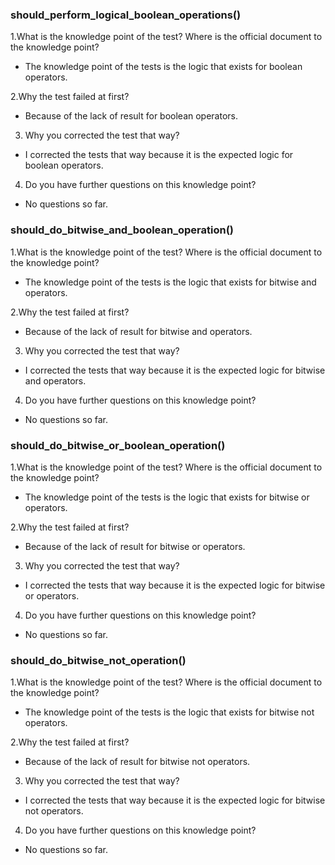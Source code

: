 ### should_perform_logical_boolean_operations()
1.What is the knowledge point of the test? Where is the official document to the knowledge point?
* The knowledge point of the tests is the logic that exists for boolean operators.

2.Why the test failed at first?
* Because of the lack of result for boolean operators.

3. Why you corrected the test that way?
* I corrected the tests that way because it is the expected logic for boolean operators.

4. Do you have further questions on this knowledge point?
* No questions so far.


### should_do_bitwise_and_boolean_operation()
1.What is the knowledge point of the test? Where is the official document to the knowledge point?
* The knowledge point of the tests is the logic that exists for bitwise and operators.

2.Why the test failed at first?
* Because of the lack of result for bitwise and operators.

3. Why you corrected the test that way?
* I corrected the tests that way because it is the expected logic for bitwise and operators.

4. Do you have further questions on this knowledge point?
* No questions so far.


### should_do_bitwise_or_boolean_operation()
1.What is the knowledge point of the test? Where is the official document to the knowledge point?
* The knowledge point of the tests is the logic that exists for bitwise or operators.

2.Why the test failed at first?
* Because of the lack of result for bitwise or operators.

3. Why you corrected the test that way?
* I corrected the tests that way because it is the expected logic for bitwise or operators.

4. Do you have further questions on this knowledge point?
* No questions so far.


### should_do_bitwise_not_operation()
1.What is the knowledge point of the test? Where is the official document to the knowledge point?
* The knowledge point of the tests is the logic that exists for bitwise not operators.

2.Why the test failed at first?
* Because of the lack of result for bitwise not operators.

3. Why you corrected the test that way?
* I corrected the tests that way because it is the expected logic for bitwise not operators.

4. Do you have further questions on this knowledge point?
* No questions so far.